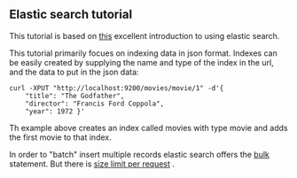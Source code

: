 ## Elastic search tutorial

This tutorial is based on [this](http://joelabrahamsson.com/elasticsearch-101/)  excellent introduction to using elastic search.

This tutorial primarily focues on indexing data in json format.
Indexes can be easily created by supplying the name and type of the index in the url, and the data to put in the json data:

	curl -XPUT "http://localhost:9200/movies/movie/1" -d'{
	    "title": "The Godfather",
	    "director": "Francis Ford Coppola",
	    "year": 1972 }'
Th example above creates an index called movies with type movie and adds the first movie to that index.

In order to "batch" insert multiple records elastic search offers the [bulk](http://www.elastic.co/guide/en/elasticsearch/reference/current/_batch_processing.html) statement. But there is [size limit per request](http://elasticsearch-users.115913.n3.nabble.com/Max-request-size-td3687861.html) .